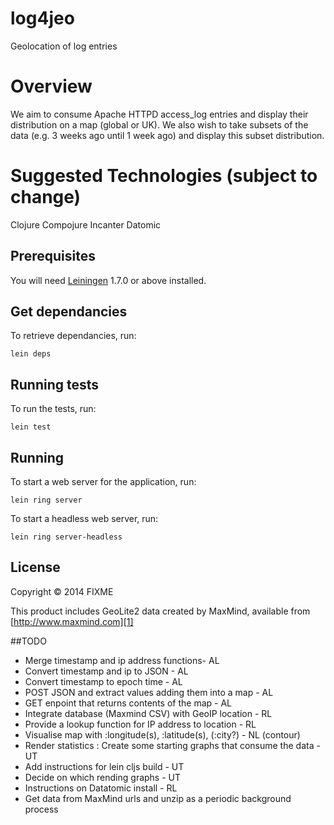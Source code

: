 # log4jeo

Geolocation of log entries

# Overview

We aim to consume Apache HTTPD access_log entries and display their distribution on a map (global or UK).
We also wish to take subsets of the data (e.g. 3 weeks ago until 1 week ago) and display this subset distribution.

# Suggested Technologies (subject to change)
Clojure 
Compojure
Incanter
Datomic


## Prerequisites

You will need [Leiningen][1] 1.7.0 or above installed.

[1]: https://github.com/technomancy/leiningen

## Get dependancies

To retrieve dependancies, run:

	lein deps


## Running tests

To run the tests, run:

	lein test

## Running

To start a web server for the application, run:

    lein ring server
    
To start a headless web server, run:

    lein ring server-headless

## License

Copyright © 2014 FIXME

This product includes GeoLite2 data created by MaxMind, available from [http://www.maxmind.com][1]

[1]: http://www.maxmind.com

##TODO

* Merge timestamp and ip address functions- AL
* Convert timestamp and ip to JSON - AL
* Convert timestamp to epoch time - AL
* POST JSON and extract values adding them into a map - AL
* GET enpoint that returns contents of the map - AL
* Integrate database (Maxmind CSV) with GeoIP location - RL
* Provide a lookup function for IP address to location - RL
* Visualise map with :longitude(s), :latitude(s), (:city?) - NL  (contour)
* Render statistics : Create some starting graphs that consume the data - UT
* Add instructions for lein cljs build - UT
* Decide on which rending graphs - UT
* Instructions on Datatomic install - RL
* Get data from MaxMind urls and unzip as a periodic background process
